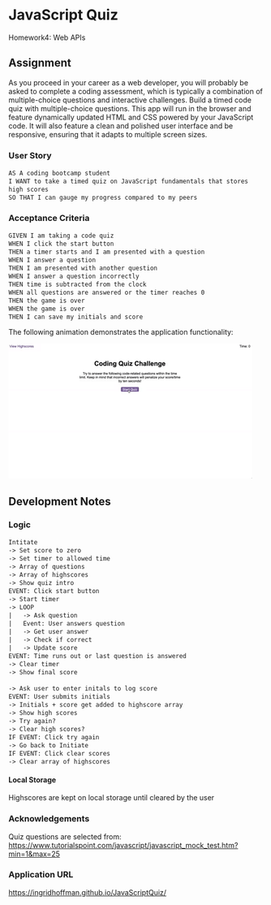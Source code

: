 # JavaScript Quiz

Homework4: Web APIs

## Assignment

As you proceed in your career as a web developer, you will probably be asked to complete a coding assessment, which is typically a combination of multiple-choice questions and interactive challenges. Build a timed code quiz with multiple-choice questions. This app will run in the browser and feature dynamically updated HTML and CSS powered by your JavaScript code. It will also feature a clean and polished user interface and be responsive, ensuring that it adapts to multiple screen sizes.

### User Story

```
AS A coding bootcamp student
I WANT to take a timed quiz on JavaScript fundamentals that stores high scores
SO THAT I can gauge my progress compared to my peers
```

### Acceptance Criteria

```
GIVEN I am taking a code quiz
WHEN I click the start button
THEN a timer starts and I am presented with a question
WHEN I answer a question
THEN I am presented with another question
WHEN I answer a question incorrectly
THEN time is subtracted from the clock
WHEN all questions are answered or the timer reaches 0
THEN the game is over
WHEN the game is over
THEN I can save my initials and score
```

The following animation demonstrates the application functionality:

![code quiz](./Assets/04-web-apis-homework-demo.gif)

## Development Notes

### Logic

```
Intitate
-> Set score to zero
-> Set timer to allowed time
-> Array of questions
-> Array of highscores
-> Show quiz intro
EVENT: Click start button
-> Start timer
-> LOOP
|	-> Ask question
|	Event: User answers question
|	-> Get user answer
|	-> Check if correct
|	-> Update score
EVENT: Time runs out or last question is answered
-> Clear timer
-> Show final score

-> Ask user to enter initals to log score
EVENT: User submits initials
-> Initials + score get added to highscore array
-> Show high scores
-> Try again?
-> Clear high scores?
IF EVENT: Click try again
-> Go back to Initiate
IF EVENT: Click clear scores
-> Clear array of highscores
```

#### Local Storage

Highscores are kept on local storage until cleared by the user

### Acknowledgements

Quiz questions are selected from:
https://www.tutorialspoint.com/javascript/javascript_mock_test.htm?min=1&max=25

### Application URL

https://ingridhoffman.github.io/JavaScriptQuiz/
